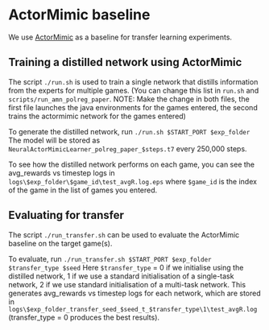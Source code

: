 # ActorMimic baseline
We use [ActorMimic](https://github.com/eparisotto/ActorMimic) as a baseline for transfer learning experiments.

## Training a distilled network using ActorMimic
The script `./run.sh` is used to train a single network that distills information from the experts for multiple games. (You can change this list in `run.sh` and `scripts/run_amn_polreg_paper`. NOTE: Make the change in both files, the first file launches the java environments for the games entered, the second trains the actormimic network for the games entered)

To generate the distilled network, run ``./run.sh $START_PORT $exp_folder`` The model will be stored as `NeuralActorMimicLearner_polreg_paper_$steps.t7` every 250,000 steps. 

To see how the distilled network performs on each game, you can see the avg_rewards vs timestep logs in `logs\$exp_folder\$game_id\test_avgR.log.eps` where `$game_id` is the index of the game in the list of games you entered.

## Evaluating for transfer
The script `./run_transfer.sh` can be used to evaluate the ActorMimic baseline on the target game(s). 

To evaluate, run ``./run_transfer.sh $START_PORT $exp_folder $transfer_type $seed`` 
Here `$transfer_type` = 0 if we initialise using the distilled network, 1 if we use a standard initialisation of a single-task network, 2 if we use standard initialisation of a multi-task network. This generates avg_rewards vs timestep logs for each network, which are stored in `logs\$exp_folder_transfer_seed_$seed_t_$transfer_type\1\test_avgR.log` (transfer_type = 0 produces the best results).

	
